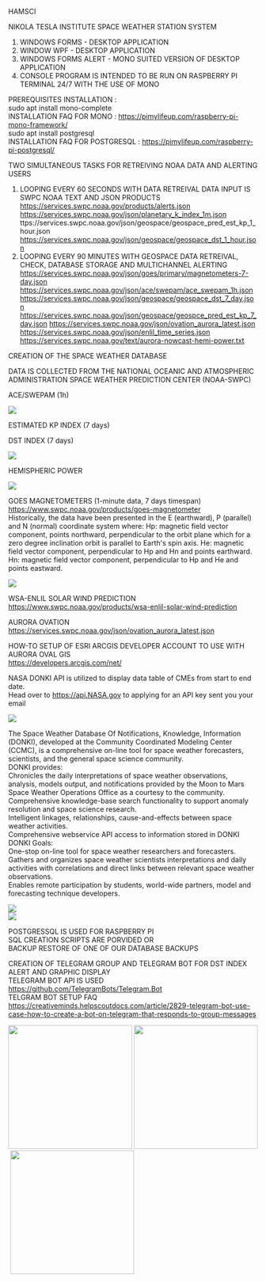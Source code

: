HAMSCI

NIKOLA TESLA INSTITUTE
SPACE WEATHER STATION SYSTEM
 
1) WINDOWS FORMS - DESKTOP APPLICATION
2) WINDOW WPF - DESKTOP APPLICATION
3) WINDOWS FORMS ALERT - MONO SUITED VERSION OF DESKTOP APPLICATION
4) CONSOLE PROGRAM IS INTENDED TO BE RUN ON RASPBERRY PI TERMINAL 24/7 WITH THE USE OF MONO

PREREQUISITES INSTALLATION : </br>
	sudo apt install mono-complete</br>
INSTALLATION FAQ FOR MONO : https://pimylifeup.com/raspberry-pi-mono-framework/</br>
	sudo apt install postgresql</br>
INSTALLATION FAQ FOR POSTGRESQL : https://pimylifeup.com/raspberry-pi-postgresql/</br>

TWO SIMULTANEOUS TASKS FOR RETREIVING NOAA DATA AND ALERTING USERS
1) LOOPING EVERY 60 SECONDS WITH DATA RETREIVAL
	DATA INPUT IS SWPC NOAA TEXT AND JSON PRODUCTS
	https://services.swpc.noaa.gov/products/alerts.json
	https://services.swpc.noaa.gov/json/planetary_k_index_1m.json
	ttps://services.swpc.noaa.gov/json/geospace/geospace_pred_est_kp_1_hour.json
	https://services.swpc.noaa.gov/json/geospace/geospace_dst_1_hour.json
2) LOOPING EVERY 90 MINUTES WITH GEOSPACE DATA RETREIVAL, CHECK, DATABASE STORAGE AND MULTICHANNEL ALERTING
	https://services.swpc.noaa.gov/json/goes/primary/magnetometers-7-day.json
	https://services.swpc.noaa.gov/json/ace/swepam/ace_swepam_1h.json
	https://services.swpc.noaa.gov/json/geospace/geospace_dst_7_day.json
	https://services.swpc.noaa.gov/json/geospace/geospce_pred_est_kp_7_day.json
	https://services.swpc.noaa.gov/json/ovation_aurora_latest.json
	https://services.swpc.noaa.gov/json/enlil_time_series.json
	https://services.swpc.noaa.gov/text/aurora-nowcast-hemi-power.txt
 
CREATION OF THE SPACE WEATHER DATABASE

DATA IS COLLECTED FROM THE NATIONAL OCEANIC AND ATMOSPHERIC ADMINISTRATION SPACE WEATHER PREDICTION CENTER (NOAA-SWPC)

ACE/SWEPAM (1h)

<img src="screen/Screen-4.jpg"><br/>

ESTIMATED KP INDEX (7 days)

DST INDEX (7 days)

<img src="screen/Screen-3.jpg"><br/>

HEMISPHERIC POWER

<img src="screen/Screen-1.jpg"><br/>

GOES MAGNETOMETERS (1-minute data, 7 days timespan)</br>
https://www.swpc.noaa.gov/products/goes-magnetometer</br>
Historically, the data have been presented in the E (earthward), P (parallel) and N (normal) coordinate system where:
Hp:  magnetic field vector component, points northward, perpendicular to the orbit plane which for a zero degree inclination orbit is parallel to Earth's spin axis.
He:  magnetic field vector component, perpendicular to Hp and Hn and points earthward.
Hn:  magnetic field vector component, perpendicular to Hp and He and points eastward.

<img src="screen/Screen-5.jpg"><br/>

WSA-ENLIL SOLAR WIND PREDICTION</br>
https://www.swpc.noaa.gov/products/wsa-enlil-solar-wind-prediction</br>

AURORA OVATION</br>
https://services.swpc.noaa.gov/json/ovation_aurora_latest.json</br>

HOW-TO SETUP OF ESRI ARCGIS DEVELOPER ACCOUNT TO USE WITH AURORA OVAL GIS</br>
https://developers.arcgis.com/net/</br>

NASA DONKI API is utilized to display data table of CMEs from start to end date.</br>
Head over to https://api.NASA.gov to applying for an API key sent you your email</br>

<img src="screen/Screen-8.jpg"><br/>

The Space Weather Database Of Notifications, Knowledge, Information (DONKI), developed at the Community Coordinated Modeling Center (CCMC), is a comprehensive on-line tool for space weather forecasters, scientists, and the general space science community.</br>
DONKI provides:</br>
Chronicles the daily interpretations of space weather observations, analysis, models output, and notifications provided by the Moon to Mars Space Weather Operations Office as a courtesy to the community.</br>
Comprehensive knowledge-base search functionality to support anomaly resolution and space science research.</br>
Intelligent linkages, relationships, cause-and-effects between space weather activities.</br>
Comprehensive webservice API access to information stored in DONKI</br>
DONKI Goals:</br>
One-stop on-line tool for space weather researchers and forecasters.</br>
Gathers and organizes space weather scientists interpretations and daily activities with correlations and direct links between relevant space weather observations.</br>
Enables remote participation by students, world-wide partners, model and forecasting technique developers.</br>

<img src="screen/Screen-6.jpg"><br/>
<img src="screen/Screen-7.jpg"><br/>

POSTGRESSQL IS USED FOR RASPBERRY PI </br>
SQL CREATION SCRIPTS ARE PORVIDED OR</br>
BACKUP RESTORE OF ONE OF OUR DATABASE BACKUPS</br>

CREATION OF TELEGRAM GROUP AND TELEGRAM BOT FOR DST INDEX ALERT AND GRAPHIC DISPLAY</br>
TELEGRAM BOT API IS USED https://github.com/TelegramBots/Telegram.Bot</br>
TELGRAM BOT SETUP FAQ https://creativeminds.helpscoutdocs.com/article/2829-telegram-bot-use-case-how-to-create-a-bot-on-telegram-that-responds-to-group-messages</br>

<img src="telegram/Screenshot_20220708-105439_Telegram.jpg" width="250">&nbsp;<img src="telegram/Screenshot_20220708-055020_Telegram.jpg" width="250">&nbsp;<img src="telegram/Screenshot_20220707-210101_Telegram.jpg" width="250"><br/>
